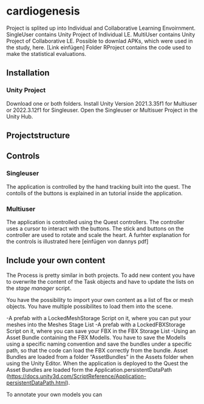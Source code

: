 # cardiogenesis

Project is splited up into Individual and Collaborative Learning Envoirnment. 
SingleUser contains Unity Project of Individual LE.
MultiUser contains Unity Project of Collaborative LE.
Possible to downlad APKs, which were used in the study, here. [Link einfügen]
Folder RProject contains the code used to make the statistical evaluations.

## Installation


### Unity Project
Download one or both folders. 
Install Unity Version 2021.3.35f1 for Multiuser or 2022.3.12f1 for Singleuser.
Open the Singleuser or Multisuer Project in the Unity Hub.

## Projectstructure

## Controls

### Singleuser

The application is controlled by the hand tracking built into the quest. The contolls of the buttons is explained in an tutorial inside the application.

### Multiuser

The application is controlled using the Quest controllers. The controller uses a cursor to interact with the buttons. The stick and buttons on the controller are used to rotate and scale the heart. A furhter explanation for the controls is illustrated here [einfügen von dannys pdf]

## Include your own content

The Process is pretty similar in both projects.
To add new content you have to overwrite the content of the Task objects and have to update the lists on the *stage manager* script.

You have the possibility to import your own content as a list of fbx or mesh objects. You have multiple possibilites to load them into the scene.

-A prefab with a LockedMeshStorage Script on it, where you can put your meshes into the Meshes Stage List
-A prefab with a LockedFBXStorage Script on it, where you can save your FBX in the FBX Storage List
-Using an Asset Bundle containing the FBX Modells. 
You have to save the Modells using a specific naming convention and save the bundles under a specific path, so that the code can load the FBX correctly from the bundle. 
Asset Bundles are loaded from a folder “AssetBundles” in the Assets folder when using the Unity Editor. When the application is deployed to the Quest the Asset Bundles are loaded form the Application.persistentDataPath (https://docs.unity3d.com/ScriptReference/Application-persistentDataPath.html).

To annotate your own models you can
